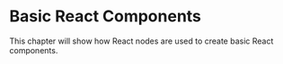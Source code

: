 # Basic React Components

This chapter will show how React nodes are used to create basic React components.
